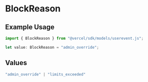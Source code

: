 # BlockReason

## Example Usage

```typescript
import { BlockReason } from "@vercel/sdk/models/userevent.js";

let value: BlockReason = "admin_override";
```

## Values

```typescript
"admin_override" | "limits_exceeded"
```